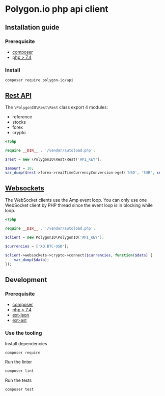 # Polygon.io php api client

## Installation guide

### Prerequisite

- [composer](https://getcomposer.org/)
- [php > 7.4](https://www.php.net/)

### Install

``` 
composer require polygon-io/api
```

## [Rest API](https://polygon.io/docs/#getting-started)

The `\PolygonIO\Rest\Rest` class export 4 modules:

- reference
- stocks
- forex
- crypto

```php
<?php

require __DIR__ . '/vendor/autoload.php';

$rest = new \PolygonIO\Rest\Rest('API_KEY');

$amount = 10;
var_dump($rest->forex->realTimeCurrencyConversion->get('USD', 'EUR', compact('amount')));
```

## [Websockets](https://polygon.io/sockets)

The WebSocket clients use the Amp event loop. You can only use one WebSocket client by PHP thread since the event loop is in blocking while loop.

```php
<?php

require __DIR__ . '/vendor/autoload.php';

$client = new PolygonIO\PolygonIO('API_KEY');

$currencies = ['XQ.BTC-USD'];

$client->websockets->crypto->connect($currencies, function($data) {
    var_dump($data);
});

```

## Development

### Prerequisite

- [composer](https://getcomposer.org/)
- [php > 7.4](https://www.php.net/)
- [ext-json](https://www.php.net/manual/en/json.installation.php)
- [ext-ast](https://github.com/nikic/php-ast#installation)

### Use the tooling

Install dependencies
```
composer require
```

Run the linter
```bash
composer lint
```

Run the tests
```
composer test
```
